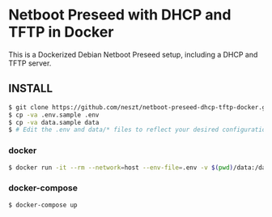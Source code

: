 # Netboot Preseed with DHCP and TFTP in Docker

This is a Dockerized Debian Netboot Preseed setup, including a DHCP and TFTP server.

## INSTALL

```bash
$ git clone https://github.com/neszt/netboot-preseed-dhcp-tftp-docker.git && cd "$(basename "$_" .git)/deploy/compose"
$ cp -va .env.sample .env
$ cp -va data.sample data
$ # Edit the .env and data/* files to reflect your desired configuration
```

### docker
```bash
$ docker run -it --rm --network=host --env-file=.env -v $(pwd)/data:/data neszt/netboot-preseed-dhcp-tftp-docker
```

### docker-compose
```bash
$ docker-compose up
```
